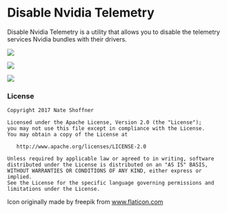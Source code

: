 Disable Nvidia Telemetry
====================

Disable Nvidia Telemetry is a utility that allows you to disable the telemetry services Nvidia bundles with their drivers.

![](http://i.imgur.com/rcENnVO.png)

![](http://i.imgur.com/8g5hdDN.png)

![](http://i.imgur.com/KdaUih8.png)

 ### License ###

    Copyright 2017 Nate Shoffner

    Licensed under the Apache License, Version 2.0 (the "License");
    you may not use this file except in compliance with the License.
    You may obtain a copy of the License at

       http://www.apache.org/licenses/LICENSE-2.0

    Unless required by applicable law or agreed to in writing, software
    distributed under the License is distributed on an "AS IS" BASIS,
    WITHOUT WARRANTIES OR CONDITIONS OF ANY KIND, either express or implied.
    See the License for the specific language governing permissions and
    limitations under the License.

Icon originally made by freepik from www.flaticon.com